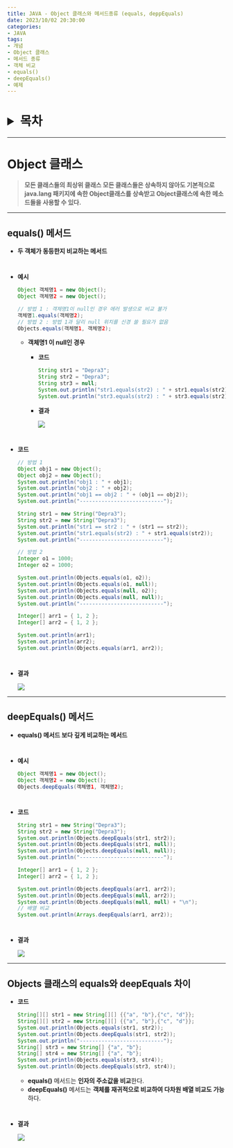 ```yaml
---
title: JAVA - Object 클래스와 메서드종류 (equals, deppEquals)
date: 2023/10/02 20:30:00
categories:
- JAVA
tags:
- 개념
- Object 클래스
- 메서드 종류
- 객체 비교
- equals()
- deepEquals()
- 예제
---
```

<h1>
<details>
<summary>목차</summary>
<div markdown="1">

- [equals() 메서드](#equals-메서드)
- [deepEquals() 메서드](#deepEquals-메서드)
- [Objects 클래스의 equals와 deepEquals 차이](#Objects-클래스의-equals와-deepEquals-차이)
</div>
</details>
</h1>

---

# Object 클래스

> **모든 클래스들의 최상위 클래스
모든 클래스들은 상속하지 않아도 기본적으로 java.lang 패키지에 속한 Object클래스를 상속받고 Object클래스에 속한 메소드들을 사용할 수 있다.**
> 

---

## equals() 메서드

- **두 객체가 동등한지 비교하는 메서드**
#
- **예시**
    
    ```java
    Object 객체명1 = new Object();
    Object 객체명2 = new Object();
    
    // 방법 1 : 객체명1이 null인 경우 에러 발생으로 비교 불가
    객체명1.equals(객체명2);
    // 방법 2 : 방법 1과 달리 null 위치를 신경 쓸 필요가 없음
    Objects.equals(객체명1, 객체명2);
    ```
    
    - **객체명1 이 null인 경우**
        - **코드**
            
            ```java
            String str1 = "Depra3";
            String str2 = "Depra3";
            String str3 = null;
            System.out.println("str1.equals(str2) : " + str1.equals(str2));
            System.out.println("str3.equals(str2) : " + str3.equals(str2));
            ```
            
        - **결과**
            
            ![](/Images/2023/10/JAVA-Object클래스와메서드종류③/Untitled.png)
#  
- **코드**
    
    ```java
    // 방법 1
    Object obj1 = new Object();
    Object obj2 = new Object();
    System.out.println("obj1 : " + obj1);
    System.out.println("obj2 : " + obj2);
    System.out.println("obj1 == obj2 : " + (obj1 == obj2));
    System.out.println("---------------------------");
    
    String str1 = new String("Depra3");
    String str2 = new String("Depra3");
    System.out.println("str1 == str2 : " + (str1 == str2));
    System.out.println("str1.equals(str2) : " + str1.equals(str2));
    System.out.println("---------------------------");
    
    // 방법 2
    Integer o1 = 1000;
    Integer o2 = 1000;
    
    System.out.println(Objects.equals(o1, o2));
    System.out.println(Objects.equals(o1, null));
    System.out.println(Objects.equals(null, o2));
    System.out.println(Objects.equals(null, null));
    System.out.println("---------------------------");
    
    Integer[] arr1 = { 1, 2 };
    Integer[] arr2 = { 1, 2 };
    
    System.out.println(arr1);
    System.out.println(arr2);
    System.out.println(Objects.equals(arr1, arr2));
    ```
#
- **결과**
    
    ![](/Images/2023/10/JAVA-Object클래스와메서드종류③/Untitled%201.png)
    

---

## deepEquals() 메서드

- **equals() 메서드 보다 깊게 비교하는 메서드**
#
- **예시**
    
    ```java
    Object 객체명1 = new Object();
    Object 객체명2 = new Object();
    Objects.deepEquals(객체명1, 객체명2);
    ```
#
- **코드**
    
    ```java
    String str1 = new String("Depra3");
    String str2 = new String("Depra3");
    System.out.println(Objects.deepEquals(str1, str2));
    System.out.println(Objects.deepEquals(str1, null));
    System.out.println(Objects.deepEquals(null, null));
    System.out.println("---------------------------");
    
    Integer[] arr1 = { 1, 2 };
    Integer[] arr2 = { 1, 2 };
    
    System.out.println(Objects.deepEquals(arr1, arr2));
    System.out.println(Objects.deepEquals(null, arr2));
    System.out.println(Objects.deepEquals(null, null) + "\n");
    // 배열 비교
    System.out.println(Arrays.deepEquals(arr1, arr2));
    ```
#
- **결과**
    
    ![](/Images/2023/10/JAVA-Object클래스와메서드종류③/Untitled%202.png)
    

---

## Objects 클래스의 equals와 deepEquals 차이

- **코드**
    
    ```java
    String[][] str1 = new String[][] {{"a", "b"},{"c", "d"}};
    String[][] str2 = new String[][] {{"a", "b"},{"c", "d"}};
    System.out.println(Objects.equals(str1, str2));
    System.out.println(Objects.deepEquals(str1, str2));
    System.out.println("---------------------------");
    String[] str3 = new String[] {"a", "b"};
    String[] str4 = new String[] {"a", "b"};
    System.out.println(Objects.equals(str3, str4));
    System.out.println(Objects.deepEquals(str3, str4));
    ```
    
    - **equals()** 메서드는 **인자의 주소값을 비교**한다.
    - **deepEquals()** 메서드는 **객체를 재귀적으로 비교하여 다차원 배열 비교도 가능**하다.
#
- **결과**
    
    ![](/Images/2023/10/JAVA-Object클래스와메서드종류③/Untitled%203.png)